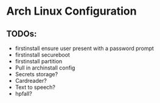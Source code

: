 # Arch Linux Configuration

## TODOs:
- firstinstall ensure user present with a password prompt
- firstinstall secureboot
- firstinstall partition
- Pull in archinstall config
- Secrets storage?
- Cardreader?
- Text to speech?
- hpfall?
